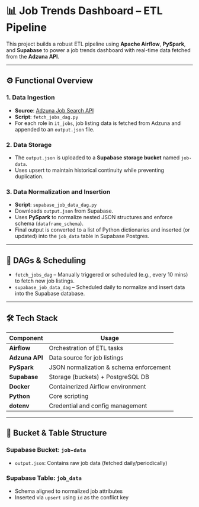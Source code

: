 # 📊 Job Trends Dashboard – ETL Pipeline

This project builds a robust ETL pipeline using **Apache Airflow**, **PySpark**, and **Supabase** to power a job trends dashboard with real-time data fetched from the **Adzuna API**.

---

## ⚙️ Functional Overview

### 1. **Data Ingestion**
- **Source**: [Adzuna Job Search API](https://developer.adzuna.com/)
- **Script**: `fetch_jobs_dag.py`
- For each role in `it_jobs`, job listing data is fetched from Adzuna and appended to an `output.json` file.

### 2. **Data Storage**
- The `output.json` is uploaded to a **Supabase storage bucket** named `job-data`.
- Uses upsert to maintain historical continuity while preventing duplication.

### 3. **Data Normalization and Insertion**
- **Script**: `supabase_job_data_dag.py`
- Downloads `output.json` from Supabase.
- Uses **PySpark** to normalize nested JSON structures and enforce schema (`dataframe_schema`).
- Final output is converted to a list of Python dictionaries and inserted (or updated) into the `job_data` table in Supabase Postgres.

---

## 🔁 DAGs & Scheduling

- `fetch_jobs_dag` – Manually triggered or scheduled (e.g., every 10 mins) to fetch new job listings.
- `supabase_job_data_dag` – Scheduled daily to normalize and insert data into the Supabase database.

---

## 🛠 Tech Stack

| Component      | Usage                              |
|----------------|-------------------------------------|
| **Airflow**    | Orchestration of ETL tasks          |
| **Adzuna API** | Data source for job listings        |
| **PySpark**    | JSON normalization & schema enforcement |
| **Supabase**   | Storage (buckets) + PostgreSQL DB   |
| **Docker**     | Containerized Airflow environment   |
| **Python**     | Core scripting                      |
| **dotenv**     | Credential and config management    |

---

## 📁 Bucket & Table Structure

### Supabase Bucket: `job-data`
- `output.json`: Contains raw job data (fetched daily/periodically)

### Supabase Table: `job_data`
- Schema aligned to normalized job attributes
- Inserted via `upsert` using `id` as the conflict key